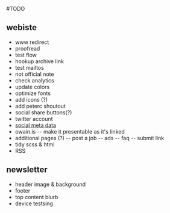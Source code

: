 #TODO

## webiste
- www redirect
- proofread
- test flow
- hookup archive link
- test mailtos
- not official note
- check analytics
- update colors
- optimize fonts
- add icons (?)
- add peterc shoutout
- social share buttons(?)
- twitter account
- [social meta data](https://github.com/h5bp/html5-boilerplate/blob/v4.1.0/doc/extend.md#social-networks)
- owain.is
-- make it presentable as it's linked
- additional pages (?)
-- post a job
-- ads
-- faq
-- submit link
- tidy scss & html
- RSS

## newsletter
- header image & background
- footer
- top content blurb
- device testsing